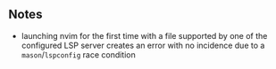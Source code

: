 ## Notes
- launching nvim for the first time with a file supported by one of the configured LSP server creates an error with no incidence due to a `mason`/`lspconfig` race condition

